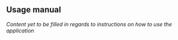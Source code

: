 ## **Usage manual**

_Content yet to be filled in regards to instructions on how to use the application_
